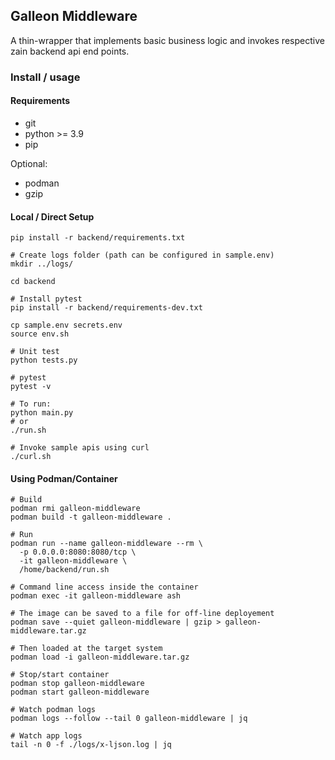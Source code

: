 ## Galleon Middleware

A thin-wrapper that implements basic business logic and invokes respective zain backend api end points.

### Install / usage

#### Requirements

- git
- python >= 3.9
- pip

Optional:

- podman
- gzip


#### Local / Direct Setup

```
pip install -r backend/requirements.txt

# Create logs folder (path can be configured in sample.env)
mkdir ../logs/

cd backend 

# Install pytest
pip install -r backend/requirements-dev.txt 

cp sample.env secrets.env
source env.sh

# Unit test
python tests.py

# pytest
pytest -v

# To run:
python main.py
# or 
./run.sh

# Invoke sample apis using curl
./curl.sh
```

#### Using Podman/Container

```
# Build
podman rmi galleon-middleware
podman build -t galleon-middleware .

# Run 
podman run --name galleon-middleware --rm \
  -p 0.0.0.0:8080:8080/tcp \
  -it galleon-middleware \
  /home/backend/run.sh
  
# Command line access inside the container
podman exec -it galleon-middleware ash

# The image can be saved to a file for off-line deployement
podman save --quiet galleon-middleware | gzip > galleon-middleware.tar.gz

# Then loaded at the target system
podman load -i galleon-middleware.tar.gz

# Stop/start container
podman stop galleon-middleware
podman start galleon-middleware

# Watch podman logs
podman logs --follow --tail 0 galleon-middleware | jq

# Watch app logs
tail -n 0 -f ./logs/x-ljson.log | jq
```


